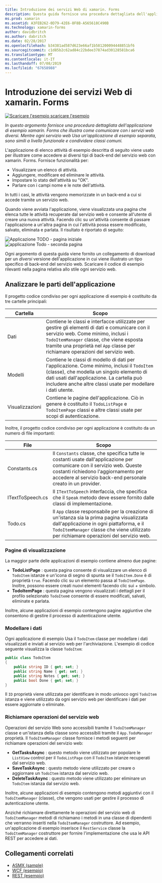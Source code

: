 ```yaml
---
title: Introduzione dei servizi Web di xamarin. Forms
description: Questa guida fornisce una procedura dettagliata dell'applicazione di esempio xamarin. Forms che illustra come comunicare con i servizi web diversi. Mentre ogni servizio web Usa un'applicazione di esempio separata, sono simili a livello funzionale e condividere classi comuni.
ms.prod: xamarin
ms.assetid: A3FEB262-0D79-42E6-8F8B-A565618C490B
ms.technology: xamarin-forms
author: davidbritch
ms.author: dabritch
ms.date: 02/28/2017
ms.openlocfilehash: b34381ad587d623e66af1b581200094448851bf6
ms.sourcegitcommit: c1d85b2c62ad84c22bdee37874ad30128581bca6
ms.translationtype: MT
ms.contentlocale: it-IT
ms.lasthandoff: 07/08/2019
ms.locfileid: "67658988"
---
```

# <a name="xamarinforms-web-services-introduction"></a>Introduzione dei servizi Web di xamarin. Forms

[![Scaricare l'esempio](~/media/shared/download.png) scaricare l'esempio](https://developer.xamarin.com/samples/xamarin-forms/WebServices/TodoREST)

_In questo argomento fornisce una procedura dettagliata dell'applicazione di esempio xamarin. Forms che illustra come comunicare con i servizi web diversi. Mentre ogni servizio web Usa un'applicazione di esempio separata, sono simili a livello funzionale e condividere classi comuni._

L'applicazione di elenco attività di esempio descritta di seguito viene usato per illustrare come accedere ai diversi tipi di back-end del servizio web con xamarin. Forms. Fornisce funzionalità per:

- Visualizzare un elenco di attività.
- Aggiungere, modificare ed eliminare le attività.
- Impostare lo stato dell'attività su "OK".
- Parlare con i campi nome e le note dell'attività.

In tutti i casi, le attività vengono memorizzate in un back-end a cui si accede tramite un servizio web.

Quando viene avviata l'applicazione, viene visualizzata una pagina che elenca tutte le attività recuperate dal servizio web e consente all'utente di creare una nuova attività. Facendo clic su un'attività consente di passare l'applicazione a un'altra pagina in cui l'attività possa essere modificato, salvato, eliminata e parlata. Il risultato è riportato di seguito:

![](introduction-images/app-example-1.png "Applicazione TODO - pagina iniziale")
![](introduction-images/app-example-2.png "applicazione Todo - seconda pagina")

Ogni argomento di questa guida viene fornito un collegamento di download per un *diversi* versione dell'applicazione in cui viene illustrato un tipo specifico di back-end del servizio web. Scaricare il codice di esempio rilevanti nella pagina relativa allo stile ogni servizio web.

## <a name="understand-the-application-anatomy"></a>Analizzare le parti dell'applicazione

Il progetto codice condiviso per ogni applicazione di esempio è costituito da tre cartelle principali:

|Cartella|Scopo|
|--- |--- |
|Dati|Contiene le classi e interfacce utilizzate per gestire gli elementi di dati e comunicare con il servizio web. Come minimo, inclusi i `TodoItemManager` classe, che viene esposta tramite una proprietà nel `App` classe per richiamare operazioni del servizio web.|
|Modelli|Contiene le classi di modello di dati per l'applicazione. Come minimo, inclusi il `TodoItem` (classe), che modella un singolo elemento di dati usati dall'applicazione. La cartella può includere anche altre classi usate per modellare i dati utente.|
|Visualizzazioni|Contiene le pagine dell'applicazione. Ciò in genere è costituito il `TodoListPage` e `TodoItemPage` classi e altre classi usate per scopi di autenticazione.|

Inoltre, il progetto codice condiviso per ogni applicazione è costituito da un numero di file importanti:

|File|Scopo|
|--- |--- |
|Constants.cs|Il `Constants` classe, che specifica tutte le costanti usate dall'applicazione per comunicare con il servizio web. Queste costanti richiedono l'aggiornamento per accedere al servizio back-end personale creato in un provider.|
|ITextToSpeech.cs|Il `ITextToSpeech` interfaccia, che specifica che il `Speak` metodo deve essere fornito dalle classi di implementazione.|
|Todo.cs|Il `App` classe responsabile per la creazione di un'istanza sia la prima pagina visualizzata dall'applicazione in ogni piattaforma, e il `TodoItemManager` classe che viene utilizzato per richiamare operazioni del servizio web.|

### <a name="view-pages"></a>Pagine di visualizzazione

La maggior parte delle applicazioni di esempio contiene almeno due pagine:

- **TodoListPage** : questa pagina consente di visualizzare un elenco di `TodoItem` istanze e un'icona di segno di spunta se il `TodoItem.Done` è di proprietà `true`. Facendo clic su un elemento passa al `TodoItemPage`. Inoltre, possono essere creati nuovi elementi facendo clic sui *+* simbolo.
- **TodoItemPage** : questa pagina vengono visualizzati i dettagli per il profilo selezionato `TodoItem`e consente di essere modificati, salvati, eliminate e parlata.

Inoltre, alcune applicazioni di esempio contengono pagine aggiuntive che consentono di gestire il processo di autenticazione utente.

### <a name="model-the-data"></a>Modellare i dati

Ogni applicazione di esempio Usa il `TodoItem` classe per modellare i dati visualizzati e inviati al servizio web per l'archiviazione. L'esempio di codice seguente visualizza la classe `TodoItem`:

```csharp
public class TodoItem
{
    public string ID { get; set; }
    public string Name { get; set; }
    public string Notes { get; set; }
    public bool Done { get; set; }
}
```

Il `ID` proprietà viene utilizzata per identificare in modo univoco ogni `TodoItem` istanza e viene utilizzato da ogni servizio web per identificare i dati per essere aggiornate o eliminate.

### <a name="invoke-web-service-operations"></a>Richiamare operazioni del servizio web

Operazioni del servizio Web sono accessibili tramite il `TodoItemManager` classe e un'istanza della classe sono accessibili tramite il `App.TodoManager` proprietà. Il `TodoItemManager` classe fornisce i metodi seguenti per richiamare operazioni del servizio web:

- **GetTasksAsync** : questo metodo viene utilizzato per popolare le `ListView` control per il `TodoListPage` con il `TodoItem` istanze recuperati dal servizio web.
- **SaveTaskAsync** : questo metodo viene utilizzato per creare o aggiornare un `TodoItem` istanza dal servizio web.
- **DeleteTaskAsync** : questo metodo viene utilizzato per eliminare un `TodoItem` istanza dal servizio web.

Inoltre, alcune applicazioni di esempio contengono metodi aggiuntivi con il `TodoItemManager` (classe), che vengono usati per gestire il processo di autenticazione utente.

Anziché richiamare direttamente le operazioni del servizio web di `TodoItemManager` metodi di richiamano i metodi in una classe di dipendenti che verranno inseriti nella `TodoItemManager` costruttore. Ad esempio, un'applicazione di esempio inserisce il `RestService` classe la `TodoItemManager` costruttore per fornire l'implementazione che usa le API REST per accedere ai dati.

## <a name="related-links"></a>Collegamenti correlati

- [ASMX (sample)](https://developer.xamarin.com/samples/xamarin-forms/WebServices/TodoASMX)
- [WCF (esempio)](https://developer.xamarin.com/samples/xamarin-forms/WebServices/TodoWCF)
- [REST (esempio)](https://developer.xamarin.com/samples/xamarin-forms/WebServices/TodoREST)
